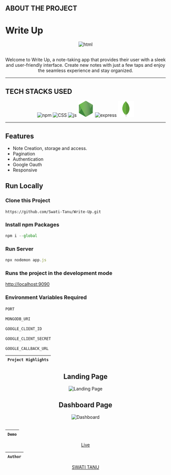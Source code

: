 ## ABOUT THE PROJECT
<h1> Write Up </h1>
<div align="center"  width="100" height="100">
  <img src="public/img/logo.png" alt="html"  height="100"/>
  <br>
  <br>
  <p>Welcome to Write Up, a note-taking app that provides their user with a sleek and user-friendly interface. Create new notes with just a few taps and enjoy the seamless experience and stay organized.</p>
</div>
<hr> 

## TECH STACKS USED

<p align = "center">
<img src="https://user-images.githubusercontent.com/25181517/121401671-49102800-c959-11eb-9f6f-74d49a5e1774.png" alt="npm" width="50" height="50"/>
<img src="https://user-images.githubusercontent.com/25181517/183898674-75a4a1b1-f960-4ea9-abcb-637170a00a75.png" alt="CSS" width="50" height="55"/>
<img src="https://user-images.githubusercontent.com/25181517/117447155-6a868a00-af3d-11eb-9cfe-245df15c9f3f.png" alt="js" width="50" height="50"/>
<img src="https://raw.githubusercontent.com/PrinceCorwin/Useful-tech-icons/main/images/nodejs.png" alt="nodejs" width="50" height="50"/>
<img src="https://res.cloudinary.com/kc-cloud/images/f_auto,q_auto/v1651772163/expressjslogo/expressjslogo.webp?_i=AA" alt="express" width="50" height="50"/>
<img src="https://raw.githubusercontent.com/PrinceCorwin/Useful-tech-icons/main/images/mongodb-leaf.png" alt="mongo" width="50" height="50"/>
  
</p>
<hr>


## Features 
-  Note Creation, storage and access.
-  Pagination
-  Authentication 
-  Google Oauth
-  Responsive


## Run Locally


### Clone this Project

```
https://github.com/Swati-Tanu/Write-Up.git
```

### Install npm Packages

```javascript
npm i --global
```

### Run Server
```javascript
npx nodemon app.js
```
### Runs the project in the development mode

[http://localhost:9090](http://localhost:9090)


### Environment Variables Required

`PORT`

`MONGODB_URI`

`GOOGLE_CLIENT_ID`

`GOOGLE_CLIENT_SECRET`

`GOOGLE_CALLBACK_URL`

   
<div align = "center">  
  
  
| `Project Highlights` |
| :------------------: | 

 <div align = "center">
   <h2>Landing Page</h2>
   <img width="946" alt="Landing Page" src="https://github.com/Swati-Tanu/Write-Up/assets/112818778/cb46affd-eb01-4f75-8461-d4788fb4458e">


   <br>
   <h2>Dashboard Page</h2>
   <img width="941" alt="Dashboard" src="https://github.com/Swati-Tanu/Write-Up/assets/112818778/b624ec4c-47ae-4f08-b782-cc2f98ff388c">

 
<div/>
  <br>

| `Demo` |
| :----: | 
   

[Live](https://write-up-fk91.onrender.com/)


 
| `Author` |
| :-------: | 
 
 [SWATI TANU](https://github.com/Swati-Tanu) 
 
